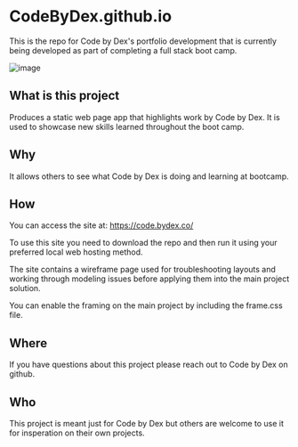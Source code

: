 # CodeByDex.github.io
This is the repo for Code by Dex's portfolio development that is currently being developed as part of completing a full stack boot camp. 

![image](https://user-images.githubusercontent.com/119005046/216843233-e5ac21db-518d-4fa3-964c-02a379f9663a.png)

## What is this project
Produces a static web page app that highlights work by Code by Dex.  It is used to showcase new skills learned throughout the boot camp. 

## Why
It allows others to see what Code by Dex is doing and learning at bootcamp. 

## How
You can access the site at: https://code.bydex.co/

To use this site you need to download the repo and then run it using your preferred local web hosting method. 

The site contains a wireframe page used for troubleshooting layouts and working through modeling issues before applying them into the main project solution.

You can enable the framing on the main project by including the frame.css file. 

## Where
If you have questions about this project please reach out to Code by Dex on github. 

## Who
This project is meant just for Code by Dex but others are welcome to use it for insperation on their own projects. 
